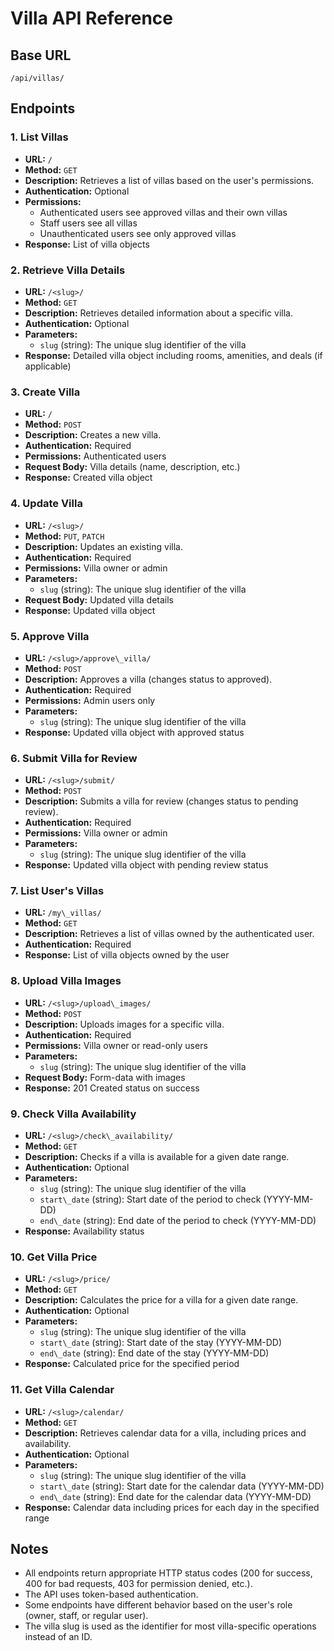 # Villa API Reference   
## Base URL   
`/api/villas/`   
## Endpoints   
### 1. List Villas   
- **URL:** `/`   
- **Method:** `GET`   
- **Description:** Retrieves a list of villas based on the user's permissions.   
- **Authentication:** Optional   
- **Permissions:**   
    - Authenticated users see approved villas and their own villas   
    - Staff users see all villas   
    - Unauthenticated users see only approved villas   
- **Response:** List of villa objects   
   
### 2. Retrieve Villa Details   
- **URL:** `/<slug>/`   
- **Method:** `GET`   
- **Description:** Retrieves detailed information about a specific villa.   
- **Authentication:** Optional   
- **Parameters:**   
    - `slug` (string): The unique slug identifier of the villa   
- **Response:** Detailed villa object including rooms, amenities, and deals (if applicable)   
   
### 3. Create Villa   
- **URL:** `/`   
- **Method:** `POST`   
- **Description:** Creates a new villa.   
- **Authentication:** Required   
- **Permissions:** Authenticated users   
- **Request Body:** Villa details (name, description, etc.)   
- **Response:** Created villa object   
   
### 4. Update Villa   
- **URL:** `/<slug>/`   
- **Method:** `PUT`, `PATCH`   
- **Description:** Updates an existing villa.   
- **Authentication:** Required   
- **Permissions:** Villa owner or admin   
- **Parameters:**   
    - `slug` (string): The unique slug identifier of the villa   
- **Request Body:** Updated villa details   
- **Response:** Updated villa object   
   
### 5. Approve Villa   
- **URL:** `/<slug>/approve\_villa/`   
- **Method:** `POST`   
- **Description:** Approves a villa (changes status to approved).   
- **Authentication:** Required   
- **Permissions:** Admin users only   
- **Parameters:**   
    - `slug` (string): The unique slug identifier of the villa   
- **Response:** Updated villa object with approved status   
   
### 6. Submit Villa for Review   
- **URL:** `/<slug>/submit/`   
- **Method:** `POST`   
- **Description:** Submits a villa for review (changes status to pending review).   
- **Authentication:** Required   
- **Permissions:** Villa owner or admin   
- **Parameters:**   
    - `slug` (string): The unique slug identifier of the villa   
- **Response:** Updated villa object with pending review status   
   
### 7. List User's Villas   
- **URL:** `/my\_villas/`   
- **Method:** `GET`   
- **Description:** Retrieves a list of villas owned by the authenticated user.   
- **Authentication:** Required   
- **Response:** List of villa objects owned by the user   
   
### 8. Upload Villa Images   
- **URL:** `/<slug>/upload\_images/`   
- **Method:** `POST`   
- **Description:** Uploads images for a specific villa.   
- **Authentication:** Required   
- **Permissions:** Villa owner or read-only users   
- **Parameters:**   
    - `slug` (string): The unique slug identifier of the villa   
- **Request Body:** Form-data with images   
- **Response:** 201 Created status on success   
   
### 9. Check Villa Availability   
- **URL:** `/<slug>/check\_availability/`   
- **Method:** `GET`   
- **Description:** Checks if a villa is available for a given date range.   
- **Authentication:** Optional   
- **Parameters:**   
    - `slug` (string): The unique slug identifier of the villa   
    - `start\_date` (string): Start date of the period to check (YYYY-MM-DD)   
    - `end\_date` (string): End date of the period to check (YYYY-MM-DD)   
- **Response:** Availability status   
   
### 10. Get Villa Price   
- **URL:** `/<slug>/price/`   
- **Method:** `GET`   
- **Description:** Calculates the price for a villa for a given date range.   
- **Authentication:** Optional   
- **Parameters:**   
    - `slug` (string): The unique slug identifier of the villa   
    - `start\_date` (string): Start date of the stay (YYYY-MM-DD)   
    - `end\_date` (string): End date of the stay (YYYY-MM-DD)   
- **Response:** Calculated price for the specified period   
   
### 11. Get Villa Calendar   
- **URL:** `/<slug>/calendar/`   
- **Method:** `GET`   
- **Description:** Retrieves calendar data for a villa, including prices and availability.   
- **Authentication:** Optional   
- **Parameters:**   
    - `slug` (string): The unique slug identifier of the villa   
    - `start\_date` (string): Start date for the calendar data (YYYY-MM-DD)   
    - `end\_date` (string): End date for the calendar data (YYYY-MM-DD)   
- **Response:** Calendar data including prices for each day in the specified range   
   
## Notes   
- All endpoints return appropriate HTTP status codes (200 for success, 400 for bad requests, 403 for permission denied, etc.).   
- The API uses token-based authentication.   
- Some endpoints have different behavior based on the user's role (owner, staff, or regular user).   
- The villa slug is used as the identifier for most villa-specific operations instead of an ID.   

